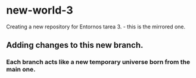 # new-world-3
Creating a new repository for Entornos tarea 3. - this is the mirrored one.


## Adding changes to this new branch.
### Each branch acts like a new temporary universe born from the main one.
